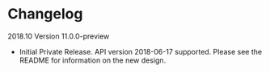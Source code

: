 # Changelog

2018.10 Version 11.0.0-preview

* Initial Private Release. API version 2018-06-17 supported. Please see the README for information on the new design.
